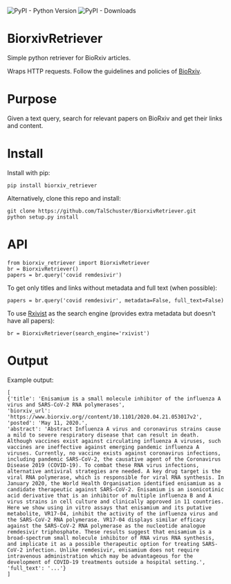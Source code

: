 ![PyPI - Python Version](https://img.shields.io/pypi/pyversions/biorxiv-retriever)
![PyPI - Downloads](https://img.shields.io/pypi/dm/biorxiv-retriever)

# BiorxivRetriever
Simple python retriever for BioRxiv articles.

Wraps HTTP requests. Follow the guidelines and policies of [BioRxiv](https://www.biorxiv.org/tdm).

# Purpose
Given a text query, search for relevant papers on BioRxiv and get their links and content.

# Install

Install with pip:
```
pip install biorxiv_retriever
```

Alternatively, clone this repo and install:
```
git clone https://github.com/TalSchuster/BiorxivRetriever.git
python setup.py install
```

# API
```
from biorxiv_retriever import BiorxivRetriever
br = BiorxivRetriever()
papers = br.query('covid remdesivir')
```
To get only titles and links without metadata and full text (when possible):
```
papers = br.query('covid remdesivir', metadata=False, full_text=False)
```

To use [Rxivist](https://www.rxivist.org/) as the search engine (provides extra metadata but doesn't have all papers):
```
br = BiorxivRetriever(search_engine='rxivist')
```

# Output

Example output:
```
[
{'title': 'Enisamium is a small molecule inhibitor of the influenza A virus and SARS-CoV-2 RNA polymerases',
'biorxiv_url': 'https://www.biorxiv.org//content/10.1101/2020.04.21.053017v2',
'posted': 'May 11, 2020.',
'abstract': 'Abstract Influenza A virus and coronavirus strains cause a mild to severe respiratory disease that can result in death. Although vaccines exist against circulating influenza A viruses, such vaccines are ineffective against emerging pandemic influenza A viruses. Currently, no vaccine exists against coronavirus infections, including pandemic SARS-CoV-2, the causative agent of the Coronavirus Disease 2019 (COVID-19). To combat these RNA virus infections, alternative antiviral strategies are needed. A key drug target is the viral RNA polymerase, which is responsible for viral RNA synthesis. In January 2020, the World Health Organisation identified enisamium as a candidate therapeutic against SARS-CoV-2. Enisamium is an isonicotinic acid derivative that is an inhibitor of multiple influenza B and A virus strains in cell culture and clinically approved in 11 countries. Here we show using in vitro assays that enisamium and its putative metabolite, VR17-04, inhibit the activity of the influenza virus and the SARS-CoV-2 RNA polymerase. VR17-04 displays similar efficacy against the SARS-CoV-2 RNA polymerase as the nucleotide analogue remdesivir triphosphate. These results suggest that enisamium is a broad-spectrum small molecule inhibitor of RNA virus RNA synthesis, and implicate it as a possible therapeutic option for treating SARS-CoV-2 infection. Unlike remdesivir, enisamium does not require intravenous administration which may be advantageous for the development of COVID-19 treatments outside a hospital setting.',
'full_text': '...'}
]
```
